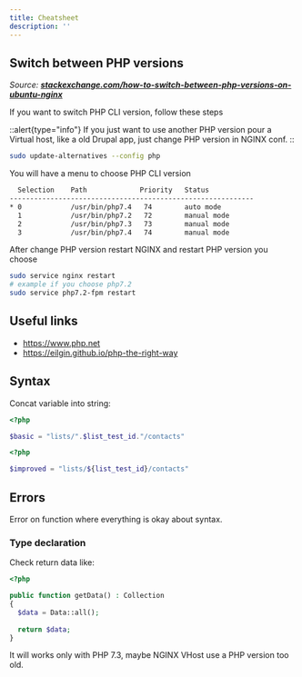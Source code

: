```yaml
---
title: Cheatsheet
description: ''
---
```


## Switch between PHP versions

*Source: [**stackexchange.com/how-to-switch-between-php-versions-on-ubuntu-nginx**](https://magento.stackexchange.com/questions/272815/how-to-switch-between-php-versions-on-ubuntu-nginx)*

If you want to switch PHP CLI version, follow these steps

::alert{type="info"}
If you just want to use another PHP version pour a Virtual host, like a old Drupal app, just change PHP version in NGINX conf.
::

```bash
sudo update-alternatives --config php
```

You will have a menu to choose PHP CLI version

```bash
  Selection    Path             Priority   Status
------------------------------------------------------------
* 0            /usr/bin/php7.4   74        auto mode
  1            /usr/bin/php7.2   72        manual mode
  2            /usr/bin/php7.3   73        manual mode
  3            /usr/bin/php7.4   74        manual mode
```

After change PHP version restart NGINX and restart PHP version you choose

```bash
sudo service nginx restart
# example if you choose php7.2
sudo service php7.2-fpm restart
```

## Useful links

- <https://www.php.net>
- <https://eilgin.github.io/php-the-right-way>

## Syntax

Concat variable into string:

```php
<?php

$basic = "lists/".$list_test_id."/contacts"
```

```php
<?php

$improved = "lists/${list_test_id}/contacts"
```

## Errors

Error on function where everything is okay about syntax.

### Type declaration

Check return data like:

```php
<?php

public function getData() : Collection
{
  $data = Data::all();
  
  return $data;
}
```

It will works only with PHP 7.3, maybe NGINX VHost use a PHP version too old.
